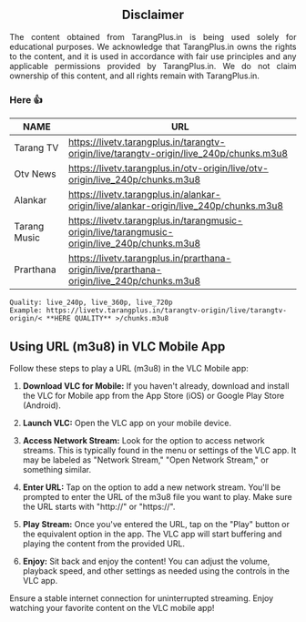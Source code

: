 <div align="center">
  <h2>Disclaimer</h2>
</div>
<div align="justify">
The content obtained from TarangPlus.in is being used solely for educational purposes. We acknowledge that TarangPlus.in owns the rights to the content, and it is used in accordance with fair use principles and any applicable permissions provided by TarangPlus.in. We do not claim ownership of this content, and all rights remain with TarangPlus.in.
</div>


### Here 👍
| NAME  | URL |
| ------------- | ------------- |
| Tarang TV  | https://livetv.tarangplus.in/tarangtv-origin/live/tarangtv-origin/live_240p/chunks.m3u8 |
| Otv News | https://livetv.tarangplus.in/otv-origin/live/otv-origin/live_240p/chunks.m3u8 |
| Alankar | https://livetv.tarangplus.in/alankar-origin/live/alankar-origin/live_240p/chunks.m3u8 |
| Tarang Music | https://livetv.tarangplus.in/tarangmusic-origin/live/tarangmusic-origin/live_240p/chunks.m3u8 |
| Prarthana | https://livetv.tarangplus.in/prarthana-origin/live/prarthana-origin/live_240p/chunks.m3u8 |

```
Quality: live_240p, live_360p, live_720p
Example: https://livetv.tarangplus.in/tarangtv-origin/live/tarangtv-origin/< **HERE QUALITY** >/chunks.m3u8
```

## Using URL (m3u8) in VLC Mobile App

Follow these steps to play a URL (m3u8) in the VLC Mobile app:

1. **Download VLC for Mobile:** If you haven't already, download and install the VLC for Mobile app from the App Store (iOS) or Google Play Store (Android).

2. **Launch VLC:** Open the VLC app on your mobile device.

3. **Access Network Stream:** Look for the option to access network streams. This is typically found in the menu or settings of the VLC app. It may be labeled as "Network Stream," "Open Network Stream," or something similar.

4. **Enter URL:** Tap on the option to add a new network stream. You'll be prompted to enter the URL of the m3u8 file you want to play. Make sure the URL starts with "http://" or "https://".

5. **Play Stream:** Once you've entered the URL, tap on the "Play" button or the equivalent option in the app. The VLC app will start buffering and playing the content from the provided URL.

6. **Enjoy:** Sit back and enjoy the content! You can adjust the volume, playback speed, and other settings as needed using the controls in the VLC app.

Ensure a stable internet connection for uninterrupted streaming. Enjoy watching your favorite content on the VLC mobile app!
